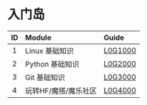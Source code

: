 # 入门岛

| ID | Module       | Guide                         |
|:--:|:-------------|:------------------------------|
| 1  | Linux 基础知识   | [L0G1000](L0G1000/L0G1000.md) |
| 2  | Python 基础知识  | [L0G2000](L0G2000/L0G2000.md) |
| 3  | Git 基础知识     | [L0G3000](L0G3000/L0G3000.md) |
| 4  | 玩转HF/魔搭/魔乐社区 | [L0G4000](L0G4000/L0G4000.md) |
      